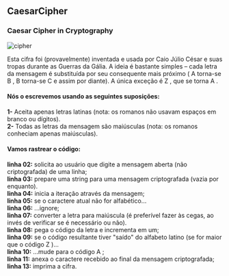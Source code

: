 ## CaesarCipher

<h3>Caesar Cipher in Cryptography</h3>
<img src="https://play-lh.googleusercontent.com/4HWP0WU1N91Uav9dB-iljHvuEu2FHUA6uWRCm6T2fh7peSEiWONlwEHL9YlET3nfxYDP" alt="cipher">

<p>
Esta cifra foi (provavelmente) inventada e usada por Caio Júlio César e suas tropas durante as Guerras da Gália. A ideia é bastante simples – cada letra da mensagem é substituída por seu consequente mais próximo ( A torna-se B , B torna-se C e assim por diante). A única exceção é Z , que se torna A .
</p>
<h4>
Nós o escrevemos usando as seguintes suposições:
</h4>

**1-** Aceita apenas letras latinas (nota: os romanos não usavam espaços em branco ou dígitos).<br>
**2-** Todas as letras da mensagem são maiúsculas (nota: os romanos conheciam apenas maiúsculas).<br>
<h4>Vamos rastrear o código:</h4>

**linha 02:** solicita ao usuário que digite a mensagem aberta (não criptografada) de uma linha;<br>
**linha 03:** prepare uma string para uma mensagem criptografada (vazia por enquanto).<br>
**linha 04:** inicia a iteração através da mensagem;<br>
**linha 05:** se o caractere atual não for alfabético...<br>
**linha 06:** ...ignore;<br>
**linha 07:** converter a letra para maiúscula (é preferível fazer às cegas, ao invés de verificar se é necessário ou não).<br>
**linha 08:** pega o código da letra e incrementa em um;<br>
**linha 09:** se o código resultante tiver "saído" do alfabeto latino (se for maior que o código Z )...<br>
**linha 10:** ...mude para o código A ;<br>
**linha 11:** anexa o caractere recebido ao final da mensagem criptografada;<br>
**linha 13:** imprima a cifra.<br>